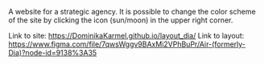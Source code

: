A website for a strategic agency.
It is possible to change the color scheme of the site by clicking the icon (sun/moon) in the upper right corner.

Link to site: https://DominikaKarmel.github.io/layout_dia/
Link to layout: https://www.figma.com/file/7qwsWggv9BAxMi2VPhBuPr/Air-(formerly-Dia)?node-id=9138%3A35
